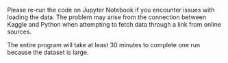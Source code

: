 Please re-run the code on Jupyter Notebook if you encounter issues with loading the data. 
The problem may arise from the connection between Kaggle and Python when attempting 
to fetch data through a link from online sources.

The entire program will take at least 30 minutes to complete one run because the dataset is large. 
